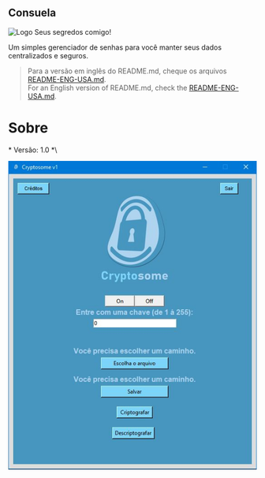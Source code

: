 ## Consuela

![Logo](Windows-Linux/static/img/logo_with_credits_tranps.png)
Seus segredos comigo!

Um simples gerenciador de senhas para você manter seus dados centralizados e seguros.

> Para a versão em inglês do README.md, cheque os arquivos [README-ENG-USA.md](README-ENG-USA.md).<br>
>For an English version of README.md, check the [README-ENG-USA.md](README-ENG-USA.md).
# Sobre

\* Versão: 1.0 *\


<p align="center">
  <img src="https://github.com/CaioMadeira/Cryptosome/blob/master/images/01.JPG" alt="Sublime's custom image"/>
</p>